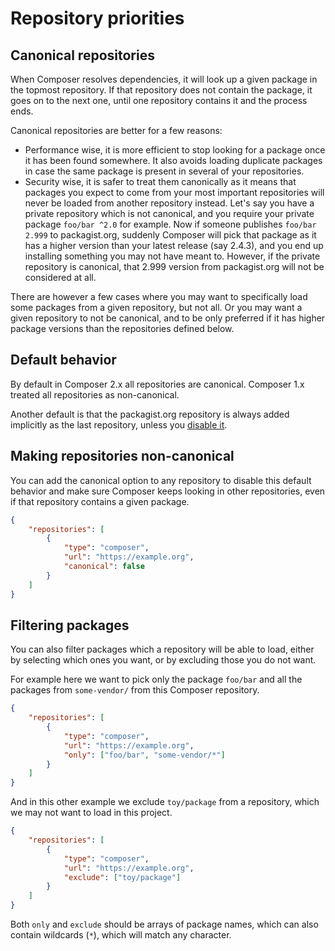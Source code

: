 #
<!--
    tagline: Configure which packages are found in which repositories
-->

# Repository priorities

## Canonical repositories

When Composer resolves dependencies, it will look up a given package in the
topmost repository. If that repository does not contain the package, it
goes on to the next one, until one repository contains it and the process ends.

Canonical repositories are better for a few reasons:

- Performance wise, it is more efficient to stop looking for a package once it
  has been found somewhere. It also avoids loading duplicate packages in case
  the same package is present in several of your repositories.
- Security wise, it is safer to treat them canonically as it means that packages you
  expect to come from your most important repositories will never be loaded from
  another repository instead. Let's
  say you have a private repository which is not canonical, and you require your
  private package `foo/bar ^2.0` for example. Now if someone publishes
  `foo/bar 2.999` to packagist.org, suddenly Composer will pick that package as it
  has a higher version than your latest release (say 2.4.3), and you end up installing
  something you may not have meant to. However, if the private repository is canonical,
  that 2.999 version from packagist.org will not be considered at all.

There are however a few cases where you may want to specifically load some packages
from a given repository, but not all. Or you may want a given repository to not be
canonical, and to be only preferred if it has higher package versions than the
repositories defined below.

## Default behavior

By default in Composer 2.x all repositories are canonical. Composer 1.x treated
all repositories as non-canonical.

Another default is that the packagist.org repository is always added implicitly
as the last repository, unless you [disable it](../05-repositories.md#disabling-packagist-org).

## Making repositories non-canonical

You can add the canonical option to any repository to disable this default behavior
and make sure Composer keeps looking in other repositories, even if that repository
contains a given package.

```json
{
    "repositories": [
        {
            "type": "composer",
            "url": "https://example.org",
            "canonical": false
        }
    ]
}
```

## Filtering packages

You can also filter packages which a repository will be able to load, either by
selecting which ones you want, or by excluding those you do not want.

For example here we want to pick only the package `foo/bar` and all the packages from
`some-vendor/` from this Composer repository.

```json
{
    "repositories": [
        {
            "type": "composer",
            "url": "https://example.org",
            "only": ["foo/bar", "some-vendor/*"]
        }
    ]
}
```

And in this other example we exclude `toy/package` from a repository, which
we may not want to load in this project.

```json
{
    "repositories": [
        {
            "type": "composer",
            "url": "https://example.org",
            "exclude": ["toy/package"]
        }
    ]
}
```

Both `only` and `exclude` should be arrays of package names, which can also
contain wildcards (`*`), which will match any character.
